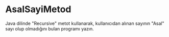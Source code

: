 # AsalSayiMetod

Java dilinde "Recursive" metot kullanarak, kullanıcıdan alınan sayının "Asal" sayı olup olmadığını bulan programı yazın.
